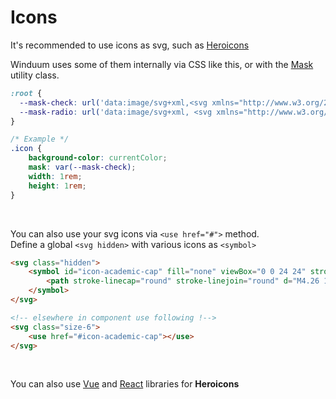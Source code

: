 # Icons

It's recommended to use icons as svg, such as [Heroicons](https://heroicons.com/)

Winduum uses some of them internally via CSS like this, or with the [Mask](/docs/utilities/mask) utility class.

```css
:root {
  --mask-check: url('data:image/svg+xml,<svg xmlns="http://www.w3.org/2000/svg" fill="none" viewBox="0 0 24 24" stroke="currentColor"><path stroke-linecap="round" stroke-linejoin="round" stroke-width="2" d="M5 13l4 4L19 7" /></svg>') no-repeat 50% 50% / contain;
  --mask-radio: url('data:image/svg+xml, <svg xmlns="http://www.w3.org/2000/svg" viewBox="0 0 512 512"><path fill="currentColor" d="M256 160c-53.019 0-96 42.981-96 96v0c0 53.019 42.981 96 96 96v0c53.019 0 96-42.981 96-96v0c0-53.019-42.981-96-96-96z"></path></svg>') no-repeat 50% 50% / contain;
}

/* Example */
.icon {
    background-color: currentColor;
    mask: var(--mask-check);
    width: 1rem;
    height: 1rem;
}
```
<br>

You can also use your svg icons via `<use href="#">` method.<br>
Define a global `<svg hidden>` with various icons as `<symbol>`

```html
<svg class="hidden">
    <symbol id="icon-academic-cap" fill="none" viewBox="0 0 24 24" stroke="currentColor">
        <path stroke-linecap="round" stroke-linejoin="round" d="M4.26 10.147a60.436 60.436 0 00-.491 6.347A48.627 48.627 0 0112 20.904a48.627 48.627 0 018.232-4.41 60.46 60.46 0 00-.491-6.347m-15.482 0a50.57 50.57 0 00-2.658-.813A59.905 59.905 0 0112 3.493a59.902 59.902 0 0110.399 5.84c-.896.248-1.783.52-2.658.814m-15.482 0A50.697 50.697 0 0112 13.489a50.702 50.702 0 017.74-3.342M6.75 15a.75.75 0 100-1.5.75.75 0 000 1.5zm0 0v-3.675A55.378 55.378 0 0112 8.443m-7.007 11.55A5.981 5.981 0 006.75 15.75v-1.5" />
    </symbol>
</svg>

<!-- elsewhere in component use following !-->
<svg class="size-6">
    <use href="#icon-academic-cap"></use>
</svg>
```

<br>

You can also use [Vue](https://github.com/tailwindlabs/heroicons#vue) and [React](https://github.com/tailwindlabs/heroicons#react) libraries for **Heroicons**
